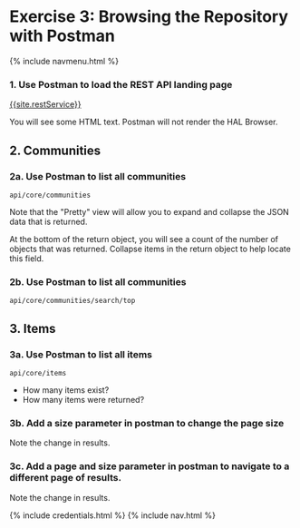 # Exercise 3: Browsing the Repository with Postman
{% include navmenu.html %}

### 1. Use Postman to load the REST API landing page
[{{site.restService}}]({{site.restService}})

You will see some HTML text.  Postman will not render the HAL Browser.

## 2. Communities

### 2a. Use Postman to list all communities

`api/core/communities`

Note that the "Pretty" view will allow you to expand and collapse the JSON data that is returned.

At the bottom of the return object, you will see a count of the number of objects that was returned.  Collapse items in the return object to help locate this field.

### 2b. Use Postman to list all communities

`api/core/communities/search/top`

## 3. Items

### 3a. Use Postman to list all items

`api/core/items`

- How many items exist?
- How many items were returned?

### 3b. Add a __size__ parameter in postman to change the page size

Note the change in results.

### 3c. Add a __page__ and __size__ parameter in postman to navigate to a different page of results.

Note the change in results.


{% include credentials.html %}
{% include nav.html %}
